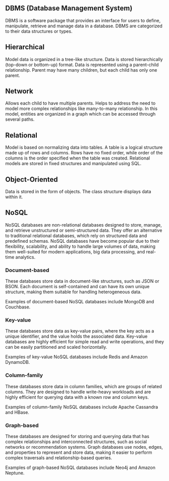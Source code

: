 ## DBMS (Database Management System)

DBMS is a software package that provides an interface for users to define, manipulate, retrieve and manage data in a database. DBMS are categorized to their data structures or types.

## Hierarchical

Model data is organized in a tree-like structure. Data is stored hierarchically (top-down or bottom-up) format. Data is represented using a parent-child relationship. Parent may have many children, but each child has only one parent.

## Network

Allows each child to have multiple parents. Helps to address the need to model more complex relationships like many-to-many relationship. In this model, entities are organized in a graph which can be accessed through several paths.

## Relational

Model is based on normalizing data into tables. A table is a logical structure made up of rows and columns. Rows have no fixed order, while order of the columns is the order specified when the table was created. Relational models are stored in fixed structures and manipulated using SQL.

## Object-Oriented

Data is stored in the form of objects. The class structure displays data within it.

## NoSQL

NoSQL databases are non-relational databases designed to store, manage, and retrieve unstructured or semi-structured data. They offer an alternative to traditional relational databases, which rely on structured data and predefined schemas. NoSQL databases have become popular due to their flexibility, scalability, and ability to handle large volumes of data, making them well-suited for modern applications, big data processing, and real-time analytics.

### Document-based

These databases store data in document-like structures, such as JSON or BSON. Each document is self-contained and can have its own unique structure, making them suitable for handling heterogeneous data.

Examples of document-based NoSQL databases include MongoDB and Couchbase.

### Key-value

These databases store data as key-value pairs, where the key acts as a unique identifier, and the value holds the associated data. Key-value databases are highly efficient for simple read and write operations, and they can be easily partitioned and scaled horizontally.

Examples of key-value NoSQL databases include Redis and Amazon DynamoDB.

### Column-family

These databases store data in column families, which are groups of related columns. They are designed to handle write-heavy workloads and are highly efficient for querying data with a known row and column keys.

Examples of column-family NoSQL databases include Apache Cassandra and HBase.

### Graph-based

These databases are designed for storing and querying data that has complex relationships and interconnected structures, such as social networks or recommendation systems. Graph databases use nodes, edges, and properties to represent and store data, making it easier to perform complex traversals and relationship-based queries.

Examples of graph-based NoSQL databases include Neo4j and Amazon Neptune.
